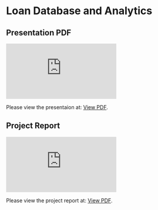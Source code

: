 # Loan Database and Analytics

## Presentation PDF
<object data="https://github.com/lisu1222/loan/blob/master/Project%20Presentation.pdf" type="application/pdf" width="700px" height="700px">
    <embed src="https://github.com/lisu1222/propensity-models/blob/master/Presentation%20for%20Conde%20Nast.pdf">
        <p> Please view the presentaion at: <a href="https://github.com/lisu1222/loan/blob/master/Project%20Presentation.pdf"> View PDF</a>.</p>
    </embed>
</object>

## Project Report
<object data="https://github.com/lisu1222/loan/blob/master/Project%20Report.pdf" type="application/pdf" width="700px" height="700px">
    <embed src="https://https://github.com/lisu1222/loan/blob/master/Project%20Report.pdf">
        <p> Please view the project report at: <a href="https://github.com/lisu1222/propensity-models/blob/master/Presentation%20for%20Conde%20Nast.pdf">View PDF</a>.</p>
    </embed>
</object>
